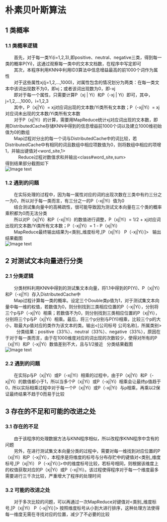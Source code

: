 # 朴素贝叶斯算法
## 1 类概率
### 1.1 类概率逻辑
&emsp;&emsp;首先，对于每一类Yi(i=1,2,3),即positive、neutral、negative三类，得到每一类的概率P(Yi)，这通过观察每一类中的文本文档数，在程序中写定即可  
&emsp;&emsp;其次，本程序利用KNN中利用ID3算法中信息增益最高的前1000个词作为属性  
&emsp;&emsp;对于这些属性xj(j=1,2,...,1000)，对属性包含的情况划分为两类：在每一类文本中该词出现数不为0，即xj；或者该词出现数为0，即-xj  
&emsp;&emsp;即对于每一个属性，只需要计算P（xj | Yi）和P（-xj | Yi）即可，其中，j=1,2,...,1000，i=1,2,3  
&emsp;&emsp;其中，P（xj|Yi）= xj对应词出现的文本数/Yi类所有文本数；P（-xj|Yi）= xj对应词未出现的文本数/Yi类所有文本数  
&emsp;&emsp;对于P（xj|Yi）的计算，需要用MapReduce统计xj对应词出现的文本数，即用DistributedCache存储KNN中得到的信息增益前1000个词以及建立1000维初始值为0的数组  
&emsp;&emsp;Map过程对分出的每一个词与DistributedCache中的词比较，若DistributedCache中有相同的词且数组中相应项数值为0，则将数组中相应的项增1，并输出键值对<word_site,1>  
&emsp;&emsp;&emsp;Reduce过程对数值求和并输出<class#word_site,sum>  
得到结果部分截图如下  
![Image text](https://raw.github.com/cjjloves/Project2/master/pro2_pic/NB_wordsum.JPG)  
### 1.2 遇到的问题
&emsp;&emsp;在实际处理的过程中，因为每一属性对应的词的出现次数在三类中有约三分之一为0，所以对于每一类而言，有三分之一的P（-xj|Yi）值为0  
&emsp;&emsp;结合测试集向量中的高稀疏性，很可能导致因为测试文本向量在三个类的概率乘积都为0而无法分类  
&emsp;&emsp;所以对P（xj|Yi）和P（-xj|Yi）的数值进行调整，P（xj|Yi）= 1/2 + xj对应词出现的文本数/Yi类所有文本数；P（-xj|Yi）= 1 - P（xj|Yi）  
&emsp;&emsp;MapReduce最终输出结果为<类别_维度标号,[P（xj|Yi）  P（-xj|Yi）]>  
输出结果截图  
![Image text](https://raw.github.com/cjjloves/Project2/master/pro2_pic/p_result.JPG)  
## 2 对测试文本向量进行分类
### 2.1 分类逻辑
&emsp;&emsp;分类材料利用KNN中得到的测试集文本向量，将1.1中得到的P(Yi)、P（xj|Yi）和P（-xj|Yi）存入DistributedCache中  
&emsp;&emsp;Map过程计算每一类的概率。设定三个Double类p值为1，对于测试集文本向量中每一维的权值，若数值为0，则分别找到三类相应位置的P（-xj|Yi），分别将三个p与P（-xj|Yi）相乘；若数值不为0，则分别找到三类相应位置的P（xj|Yi），分别将三个p与P（xj|Yi）相乘。最后，将三个p分别与P(Yi)相乘，比较三个p的大小，取最大p值对应的类作为该文本的类。输出<[公司标号  公司名称]，所属类别>  
&emsp;&emsp;分类结果：positive（33%）、neutral（33%）、negative（33%），原因在于对于每一类而言，由于在1000维度对应的词出现的次数较少，使得对所有的P（xj|Yi）和P（-xj|Yi）数值差别不大，且与1/2接近  
分类结果截图  
![Image text](https://raw.github.com/cjjloves/Project2/master/pro2_pic/NB_result.JPG) 
### 2.2 遇到的问题
&emsp;&emsp;在实际p与P（xj|Yi）或P（-xj|Yi）相乘的过程中，由于P（xj|Yi）和P（-xj|Yi）的数值都小于1，所以当多个P（xj|Yi）或P（-xj|Yi）相乘会让最终p值趋于0，所以实际相乘过程中对于每一个P（xj|Yi）或P（-xj|Yi）与p相乘，再乘以2保证最终结果不趋于0而易于比较
## 3 存在的不足和可能的改进之处
### 3.1 存在的不足
&emsp;&emsp;由于该程序的处理数据方法与KNN程序相似，所以改程序KNN程序中含有的问题  
&emsp;&emsp;另外，在进行测试集文本向量分类的过程中，需要对每一维找到对应位置的P（xj|Yi）和P（-xj|Yi），本程序是将维度的标号与分布存贮中的键值对<类别_维度标号,[P（xj|Yi）  P（-xj|Yi）]>中的维度标号比较，若标号相同，则根据该维度上的权值获取对应的P（xj|Yi）或P（-xj|Yi）。该过程使得程序对于每一个维度最多需要进行三千次比较，严重增大了程序的处理时间
### 3.2 可能的改进之处
&emsp;&emsp;对于多次比较的问题，可以再通过一次MapReduce对键值对<类别_维度标号,[P（xj|Yi）  P（-xj|Yi）]> 按照维度标号从小到大进行排序，这种处理方法使得每一维度无需在寻找对应的位置，减少了不必要的比较
